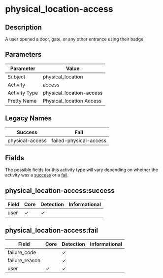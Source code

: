 physical_location-access
========================

Description
-----------
A user opened a door, gate, or any other entrance using their badge

Parameters
----------
| Parameter     | Value                    |
| ------------- | ------------------------ |
| Subject       | physical_location        |
| Activity      | access                   |
| Activity Type | physical_location-access |
| Pretty Name   | Physical_location Access |

Legacy Names
------------
| Success             | Fail                       |
| ------------------- | -------------------------- |
| physical-access<br> | failed-physical-access<br> |

Fields
------

The possible fields for this activity type will vary depending on whether the activity was a [success](#physical_location-accesssuccess) or a [fail](#physical_location-accessfail).


physical_location-access:success
--------------------------------

| Field | Core     | Detection | Informational |
| ----- | -------- | --------- | ------------- |
| user  | &#10003; | &#10003;  |               |

physical_location-access:fail
-----------------------------

| Field          | Core     | Detection | Informational |
| -------------- | -------- | --------- | ------------- |
| failure_code   |          | &#10003;  |               |
| failure_reason |          | &#10003;  |               |
| user           | &#10003; | &#10003;  |               |